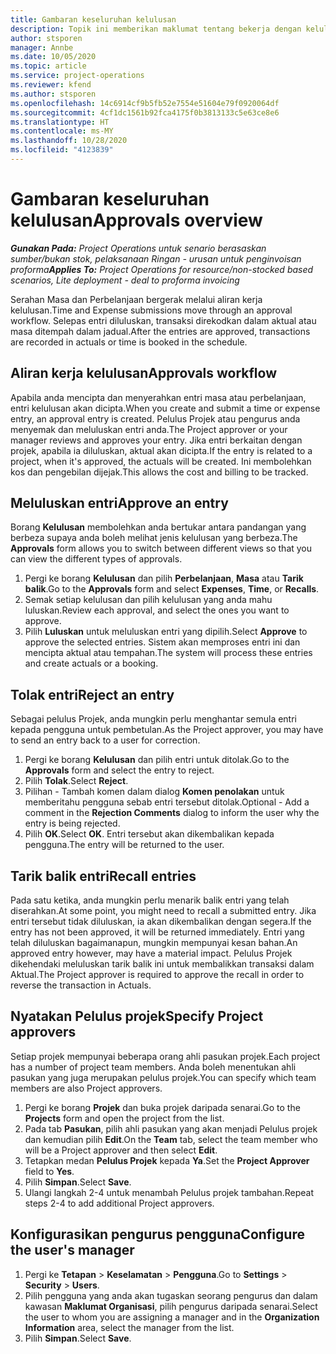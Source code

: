 ```yaml
---
title: Gambaran keseluruhan kelulusan
description: Topik ini memberikan maklumat tentang bekerja dengan kelulusan dalam Project Operations.
author: stsporen
manager: Annbe
ms.date: 10/05/2020
ms.topic: article
ms.service: project-operations
ms.reviewer: kfend
ms.author: stsporen
ms.openlocfilehash: 14c6914cf9b5fb52e7554e51604e79f0920064df
ms.sourcegitcommit: 4cf1dc1561b92fca4175f0b3813133c5e63ce8e6
ms.translationtype: HT
ms.contentlocale: ms-MY
ms.lasthandoff: 10/28/2020
ms.locfileid: "4123839"
---
```

# <a name="approvals-overview"></a><span data-ttu-id="a232f-103">Gambaran keseluruhan kelulusan</span><span class="sxs-lookup"><span data-stu-id="a232f-103">Approvals overview</span></span>

<span data-ttu-id="a232f-104">_**Gunakan Pada:** Project Operations untuk senario berasaskan sumber/bukan stok, pelaksanaan Ringan - urusan untuk penginvoisan proforma_</span><span class="sxs-lookup"><span data-stu-id="a232f-104">_**Applies To:** Project Operations for resource/non-stocked based scenarios, Lite deployment - deal to proforma invoicing_</span></span>

<span data-ttu-id="a232f-105">Serahan Masa dan Perbelanjaan bergerak melalui aliran kerja kelulusan.</span><span class="sxs-lookup"><span data-stu-id="a232f-105">Time and Expense submissions move through an approval workflow.</span></span> <span data-ttu-id="a232f-106">Selepas entri diluluskan, transaksi direkodkan dalam aktual atau masa ditempah dalam jadual.</span><span class="sxs-lookup"><span data-stu-id="a232f-106">After the entries are approved, transactions are recorded in actuals or time is booked in the schedule.</span></span>

## <a name="approvals-workflow"></a><span data-ttu-id="a232f-107">Aliran kerja kelulusan</span><span class="sxs-lookup"><span data-stu-id="a232f-107">Approvals workflow</span></span>
<span data-ttu-id="a232f-108">Apabila anda mencipta dan menyerahkan entri masa atau perbelanjaan, entri kelulusan akan dicipta.</span><span class="sxs-lookup"><span data-stu-id="a232f-108">When you create and submit a time or expense entry, an approval entry is created.</span></span> <span data-ttu-id="a232f-109">Pelulus Projek atau pengurus anda menyemak dan meluluskan entri anda.</span><span class="sxs-lookup"><span data-stu-id="a232f-109">The Project approver or your manager reviews and approves your entry.</span></span> <span data-ttu-id="a232f-110">Jika entri berkaitan dengan projek, apabila ia diluluskan, aktual akan dicipta.</span><span class="sxs-lookup"><span data-stu-id="a232f-110">If the entry is related to a project, when it's approved, the actuals will be created.</span></span> <span data-ttu-id="a232f-111">Ini membolehkan kos dan pengebilan dijejak.</span><span class="sxs-lookup"><span data-stu-id="a232f-111">This allows the cost and billing to be tracked.</span></span> 

## <a name="approve-an-entry"></a><span data-ttu-id="a232f-112">Meluluskan entri</span><span class="sxs-lookup"><span data-stu-id="a232f-112">Approve an entry</span></span>
<span data-ttu-id="a232f-113">Borang **Kelulusan** membolehkan anda bertukar antara pandangan yang berbeza supaya anda boleh melihat jenis kelulusan yang berbeza.</span><span class="sxs-lookup"><span data-stu-id="a232f-113">The **Approvals** form allows you to switch between different views so that you can view the different types of approvals.</span></span>
  
1. <span data-ttu-id="a232f-114">Pergi ke borang **Kelulusan** dan pilih **Perbelanjaan**, **Masa** atau **Tarik balik**.</span><span class="sxs-lookup"><span data-stu-id="a232f-114">Go to the **Approvals** form and select **Expenses**, **Time**, or **Recalls**.</span></span>
2. <span data-ttu-id="a232f-115">Semak setiap kelulusan dan pilih kelulusan yang anda mahu luluskan.</span><span class="sxs-lookup"><span data-stu-id="a232f-115">Review each approval, and select the ones you want to approve.</span></span>
3. <span data-ttu-id="a232f-116">Pilih **Luluskan** untuk meluluskan entri yang dipilih.</span><span class="sxs-lookup"><span data-stu-id="a232f-116">Select **Approve** to approve the selected entries.</span></span>
<span data-ttu-id="a232f-117">Sistem akan memproses entri ini dan mencipta aktual atau tempahan.</span><span class="sxs-lookup"><span data-stu-id="a232f-117">The system will process these entries and create actuals or a booking.</span></span>

## <a name="reject-an-entry"></a><span data-ttu-id="a232f-118">Tolak entri</span><span class="sxs-lookup"><span data-stu-id="a232f-118">Reject an entry</span></span>
<span data-ttu-id="a232f-119">Sebagai pelulus Projek, anda mungkin perlu menghantar semula entri kepada pengguna untuk pembetulan.</span><span class="sxs-lookup"><span data-stu-id="a232f-119">As the Project approver, you may have to send an entry back to a user for correction.</span></span>
  
1. <span data-ttu-id="a232f-120">Pergi ke borang **Kelulusan** dan pilih entri untuk ditolak.</span><span class="sxs-lookup"><span data-stu-id="a232f-120">Go to the **Approvals** form and select the entry to reject.</span></span> 
2. <span data-ttu-id="a232f-121">Pilih **Tolak**.</span><span class="sxs-lookup"><span data-stu-id="a232f-121">Select **Reject**.</span></span>
3. <span data-ttu-id="a232f-122">Pilihan - Tambah komen dalam dialog **Komen penolakan** untuk memberitahu pengguna sebab entri tersebut ditolak.</span><span class="sxs-lookup"><span data-stu-id="a232f-122">Optional - Add a comment in the **Rejection Comments** dialog to inform the user why the entry is being rejected.</span></span>
4. <span data-ttu-id="a232f-123">Pilih **OK**.</span><span class="sxs-lookup"><span data-stu-id="a232f-123">Select **OK**.</span></span> <span data-ttu-id="a232f-124">Entri tersebut akan dikembalikan kepada pengguna.</span><span class="sxs-lookup"><span data-stu-id="a232f-124">The entry will be returned to the user.</span></span>
  
## <a name="recall-entries"></a><span data-ttu-id="a232f-125">Tarik balik entri</span><span class="sxs-lookup"><span data-stu-id="a232f-125">Recall entries</span></span>
<span data-ttu-id="a232f-126">Pada satu ketika, anda mungkin perlu menarik balik entri yang telah diserahkan.</span><span class="sxs-lookup"><span data-stu-id="a232f-126">At some point, you might need to recall a submitted entry.</span></span> <span data-ttu-id="a232f-127">Jika entri tersebut tidak diluluskan, ia akan dikembalikan dengan segera.</span><span class="sxs-lookup"><span data-stu-id="a232f-127">If the entry has not been approved, it will be returned immediately.</span></span> <span data-ttu-id="a232f-128">Entri yang telah diluluskan bagaimanapun, mungkin mempunyai kesan bahan.</span><span class="sxs-lookup"><span data-stu-id="a232f-128">An approved entry however, may have a material impact.</span></span> <span data-ttu-id="a232f-129">Pelulus Projek dikehendaki meluluskan tarik balik ini untuk membalikkan transaksi dalam Aktual.</span><span class="sxs-lookup"><span data-stu-id="a232f-129">The Project approver is required to approve the recall in order to reverse the transaction in Actuals.</span></span>

## <a name="specify-project-approvers"></a><span data-ttu-id="a232f-130">Nyatakan Pelulus projek</span><span class="sxs-lookup"><span data-stu-id="a232f-130">Specify Project approvers</span></span>
<span data-ttu-id="a232f-131">Setiap projek mempunyai beberapa orang ahli pasukan projek.</span><span class="sxs-lookup"><span data-stu-id="a232f-131">Each project has a number of project team members.</span></span> <span data-ttu-id="a232f-132">Anda boleh menentukan ahli pasukan yang juga merupakan pelulus projek.</span><span class="sxs-lookup"><span data-stu-id="a232f-132">You can specify which team members are also Project approvers.</span></span>

1. <span data-ttu-id="a232f-133">Pergi ke borang **Projek** dan buka projek daripada senarai.</span><span class="sxs-lookup"><span data-stu-id="a232f-133">Go to the **Projects** form and open the project from the list.</span></span>
2. <span data-ttu-id="a232f-134">Pada tab **Pasukan**, pilih ahli pasukan yang akan menjadi Pelulus projek dan kemudian pilih **Edit**.</span><span class="sxs-lookup"><span data-stu-id="a232f-134">On the **Team** tab, select the team member who will be a Project approver and then select **Edit**.</span></span>
3. <span data-ttu-id="a232f-135">Tetapkan medan **Pelulus Projek** kepada **Ya**.</span><span class="sxs-lookup"><span data-stu-id="a232f-135">Set the **Project Approver** field to **Yes**.</span></span>
4. <span data-ttu-id="a232f-136">Pilih **Simpan**.</span><span class="sxs-lookup"><span data-stu-id="a232f-136">Select **Save**.</span></span>
5. <span data-ttu-id="a232f-137">Ulangi langkah 2-4 untuk menambah Pelulus projek tambahan.</span><span class="sxs-lookup"><span data-stu-id="a232f-137">Repeat steps 2-4 to add additional Project approvers.</span></span>

## <a name="configure-the-users-manager"></a><span data-ttu-id="a232f-138">Konfigurasikan pengurus pengguna</span><span class="sxs-lookup"><span data-stu-id="a232f-138">Configure the user's manager</span></span>

1. <span data-ttu-id="a232f-139">Pergi ke **Tetapan** > **Keselamatan** > **Pengguna**.</span><span class="sxs-lookup"><span data-stu-id="a232f-139">Go to **Settings** > **Security** > **Users**.</span></span>
2. <span data-ttu-id="a232f-140">Pilih pengguna yang anda akan tugaskan seorang pengurus dan dalam kawasan **Maklumat Organisasi**, pilih pengurus daripada senarai.</span><span class="sxs-lookup"><span data-stu-id="a232f-140">Select the user to whom you are assigning a manager and in the **Organization Information** area, select the manager from the list.</span></span> 
3. <span data-ttu-id="a232f-141">Pilih **Simpan**.</span><span class="sxs-lookup"><span data-stu-id="a232f-141">Select **Save**.</span></span>


